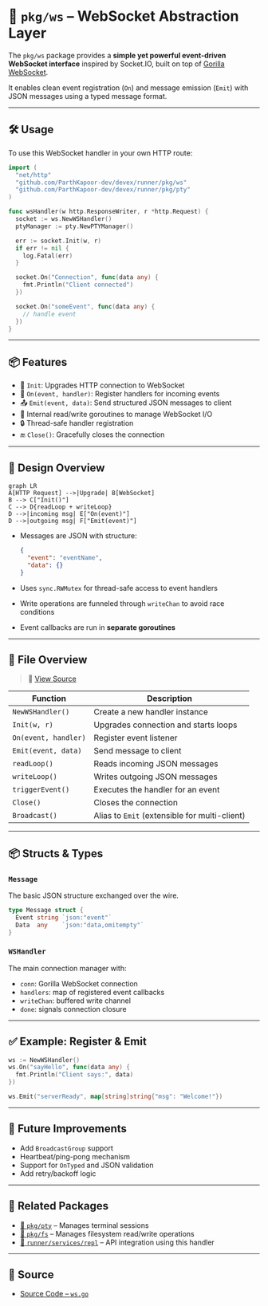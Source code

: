 # 📡 `pkg/ws` – WebSocket Abstraction Layer

The `pkg/ws` package provides a **simple yet powerful event-driven WebSocket interface** inspired by Socket.IO, built on top of [Gorilla WebSocket](https://pkg.go.dev/github.com/gorilla/websocket).

It enables clean event registration (`On`) and message emission (`Emit`) with JSON messages using a typed message format.

---

## 🛠 Usage

To use this WebSocket handler in your own HTTP route:

```go
import (
  "net/http"
  "github.com/ParthKapoor-dev/devex/runner/pkg/ws"
  "github.com/ParthKapoor-dev/devex/runner/pkg/pty"
)

func wsHandler(w http.ResponseWriter, r *http.Request) {
  socket := ws.NewWSHandler()
  ptyManager := pty.NewPTYManager()

  err := socket.Init(w, r)
  if err != nil {
    log.Fatal(err)
  }

  socket.On("Connection", func(data any) {
    fmt.Println("Client connected")
  })

  socket.On("someEvent", func(data any) {
    // handle event
  })
}
````

---

## 📦 Features

* 🔌 `Init`: Upgrades HTTP connection to WebSocket
* 🧠 `On(event, handler)`: Register handlers for incoming events
* 📤 `Emit(event, data)`: Send structured JSON messages to client
* 🔁 Internal read/write goroutines to manage WebSocket I/O
* 🔒 Thread-safe handler registration
* 🔚 `Close()`: Gracefully closes the connection

---

## 🧱 Design Overview

```mermaid
graph LR
A[HTTP Request] -->|Upgrade| B[WebSocket]
B --> C["Init()"]
C --> D{readLoop + writeLoop}
D -->|incoming msg| E["On(event)"]
D -->|outgoing msg| F["Emit(event)"]
```

* Messages are JSON with structure:

  ```json
  {
    "event": "eventName",
    "data": {}
  }
  ```

* Uses `sync.RWMutex` for thread-safe access to event handlers

* Write operations are funneled through `writeChan` to avoid race conditions

* Event callbacks are run in **separate goroutines**

---

## 📄 File Overview

> 📁 [View Source](https://github.com/ParthKapoor-dev/devex/blob/main/runner/pkg/ws/ws.go)

| Function             | Description                                   |
| -------------------- | --------------------------------------------- |
| `NewWSHandler()`     | Create a new handler instance                 |
| `Init(w, r)`         | Upgrades connection and starts loops          |
| `On(event, handler)` | Register event listener                       |
| `Emit(event, data)`  | Send message to client                        |
| `readLoop()`         | Reads incoming JSON messages                  |
| `writeLoop()`        | Writes outgoing JSON messages                 |
| `triggerEvent()`     | Executes the handler for an event             |
| `Close()`            | Closes the connection                         |
| `Broadcast()`        | Alias to `Emit` (extensible for multi-client) |

---

## 📦 Structs & Types

### `Message`

The basic JSON structure exchanged over the wire.

```go
type Message struct {
  Event string `json:"event"`
  Data  any    `json:"data,omitempty"`
}
```

### `WSHandler`

The main connection manager with:

* `conn`: Gorilla WebSocket connection
* `handlers`: map of registered event callbacks
* `writeChan`: buffered write channel
* `done`: signals connection closure

---

## ✅ Example: Register & Emit

```go
ws := NewWSHandler()
ws.On("sayHello", func(data any) {
  fmt.Println("Client says:", data)
})

ws.Emit("serverReady", map[string]string{"msg": "Welcome!"})
```

---

## 🚧 Future Improvements

* Add `BroadcastGroup` support
* Heartbeat/ping-pong mechanism
* Support for `OnTyped` and JSON validation
* Add retry/backoff logic

---

## 🧭 Related Packages

* [📂 `pkg/pty`](../pty) – Manages terminal sessions
* [📂 `pkg/fs`](../fs) – Manages filesystem read/write operations
* [📂 `runner/services/repl`](../../services/repl) – API integration using this handler

---

## 🔗 Source

* [Source Code – `ws.go`](https://github.com/ParthKapoor-dev/devex/blob/main/runner/pkg/ws/ws.go)

